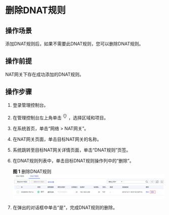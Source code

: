 # 删除DNAT规则<a name="nat_dnat_0003"></a>

## 操作场景<a name="section44788855152716"></a>

添加DNAT规则后，如果不需要此DNAT规则，您可以删除DNAT规则。

## 操作前提<a name="section45365749152921"></a>

NAT网关下存在成功添加的DNAT规则。

## 操作步骤<a name="section30069985153038"></a>

1.  登录管理控制台。
2.  在管理控制台左上角单击![](figures/icon-region.png)，选择区域和项目。
3.  在系统首页，单击“网络 \> NAT网关”。
4.  在NAT网关页面，单击目标NAT网关的名称。
5.  系统跳转至目标NAT网关详情页面，单击“DNAT规则”页签。
6.  在DNAT规则列表中，单击目标DNAT规则操作列中的“删除”。

    **图 1**  删除DNAT规则<a name="fig173281519"></a>  
    ![](figures/删除DNAT规则.png "删除DNAT规则")

7.  在弹出的对话框中单击“是”，完成DNAT规则的删除。

